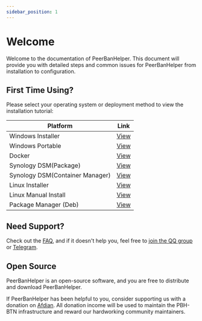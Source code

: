 ```yaml
---
sidebar_position: 1
---
```

# Welcome

Welcome to the documentation of PeerBanHelper. This document will provide you with detailed steps and common issues for PeerBanHelper from installation to configuration.

## First Time Using?

Please select your operating system or deployment method to view the installation tutorial:

| Platform                        | Link                                  |
| ------------------------------- | ------------------------------------- |
| Windows Installer               | [View](./setup/Windows/Installer.md)     |
| Windows Portable                | [View](./setup/Windows/Portable.md)      |
| Docker                          | [View](./setup/Docker.md)                |
| Synology DSM(Package)           | [View](./setup/Synology%20DSM/Imnks.md)  |
| Synology DSM(Container Manager) | [View](./setup/Synology%20DSM/docker.md) |
| Linux Installer                 | [View](./setup/Linux/LinuxInstall4j.md)  |
| Linux Manual Install           | [View](./setup/Linux/Manual.md)          |
| Package Manager (Deb)           | [View](./setup/Linux/Deb.md)             |

## Need Support?

Check out the [FAQ](./faq.md), and if it doesn't help you, feel free to [join the QQ group](https://qm.qq.com/cgi-bin/qm/qr?k=w5as_wH2G1ReUrClreCYhR69XiNCuP65&jump_from=webapi&authKey=EyjMX7Pwc77XLM51V6FEcR7oXnG8fsUbSFqYZ4PPiEpq32vBglJn/jFvpc3LFDhn) or [Telegram](https://t.me/+_t3Nt5GZ6bJmYjBl).

## Open Source

PeerBanHelper is an open-source software, and you are free to distribute and download PeerBanHelper.

If PeerBanHelper has been helpful to you, consider supporting us with a donation on [Afdian](https://afdian.com/a/Ghost_chu).
All donation income will be used to maintain the PBH-BTN infrastructure and reward our hardworking community maintainers.

